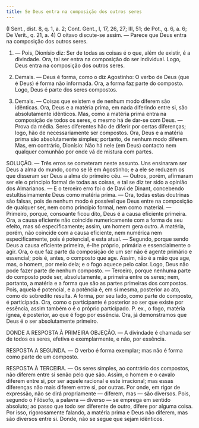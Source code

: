 ```yaml
---
title: Se Deus entra na composição dos outros seres
---
```


(I Sent., dist. 8, q. 1, a. 2; Cont. Gent., I, 17, 26, 27; III, 51; de Pot., q. 6, a. 6; De Verit., q. 21, a. 4)
  O oitavo discute-se assim. — Parece que Deus entra na composição dos outros seres.  

1. — Pois, Dionísio diz: Ser de todas as coisas é o que, além de existir, é a divindade. Ora, tal ser entra na composição do ser individual. Logo, Deus entra na composição dos outros seres.  

2. Demais. — Deus é forma, como o diz Agostinho: O verbo de Deus (que é Deus) é forma não informada. Ora, a forma faz parte do composto. Logo, Deus é parte dos seres compostos.  

3. Demais. — Coisas que existem e de nenhum modo diferem são idênticas. Ora, Deus e a matéria prima, em nada diferindo entre si, são absolutamente idênticos. Mas, como a matéria prima entra na composição de todos os seres, o mesmo há de dar-se com Deus. — Prova da média. Seres diferentes hão de diferir por certas diferenças; logo, hão de necessariamente ser compostos. Ora, Deus e a matéria prima são absolutamente simples; portanto, de nenhum modo diferem.  Mas, em contrário, Dionísio: Não há nele (em Deus) contacto nem qualquer comunhão por onde vá de mistura com partes.  

SOLUÇÃO. — Três erros se cometeram neste assunto. Uns ensinaram ser Deus a alma do mundo, como se lê em Agostinho; e a ele se reduzem os que disseram ser Deus a alma do primeiro céu. — Outros, porém, afirmaram ser ele o principio formal de todas as coisas, e tal se diz ter sido a opinião dos Almarianos. — E o terceiro erro foi o de Davi de Dinant, concebendo estultissimamente Deus como matéria prima. — Ora, todas estas doutrinas são falsas, pois de nenhum modo é possível que Deus entre na composição de qualquer ser, nem como princípio formal, nem como material. — Primeiro, porque, consoante ficou dito, Deus é a causa eficiente primeira. Ora, a causa eficiente não coincide numericamente com a forma de seu efeito, mas só especificamente; assim, um homem gera outro. A matéria, porém, não coincide com a causa eficiente, nem numérica nem especificamente, pois é potencial, e esta atual. — Segundo, porque sendo Deus a causa eficiente primeira, é-lhe próprio, primária e essencialmente o agir. Ora, o que faz parte da composição de um ser não é agente primário e essencial; pois é, antes, o composto que age. Assim, não é a mão que age, mas, o homem, por meio dela; e o fogo aquece pelo calor. Logo, Deus não pode fazer parte de nenhum composto. — Terceiro, porque nenhuma parte do composto pode ser, absolutamente, a primeira entre os seres; nem, portanto, a matéria e a forma que são as partes primeiras dos compostos. Pois, aquela é potencial, e a potência é, em si mesma, posterior ao ato, como do sobredito resulta. A forma, por seu lado, como parte do composto, é participada. Ora, como o participante é posterior ao ser que existe por essência, assim também o é o próprio participado. P. ex., o fogo, matéria ígnea, é posterior, ao que é fogo por essência. Ora, já demonstramos que Deus é o ser absolutamente primeiro.  

DONDE A RESPOSTA À PRIMEIRA OBJEÇÃO. — A divindade é chamada ser de todos os seres, efetiva e exemplarmente, e não, por essência.  

RESPOSTA A SEGUNDA. — O verbo é forma exemplar; mas não é forma como parte de um composto.  

RESPOSTA À TERCEIRA. — Os seres simples, ao contrário dos compostos, não diferem entre si senão pelo que são. Assim, o homem e o cavalo diferem entre si, por ser aquele racional e este irracional; mas essas diferenças não mais diferem entre si, por outras. Por onde, em rigor de expressão, não se dirá propriamente — diferem, mas — são diversos. Pois, segundo o Filósofo, a palavra — diverso — se emprega em sentido absoluto; ao passo que todo ser diferente de outro, difere por alguma coisa. Por isso, rigorosamente falando, a matéria prima e Deus não diferem, mas são diversos entre si. Donde, não se segue que sejam idênticos.